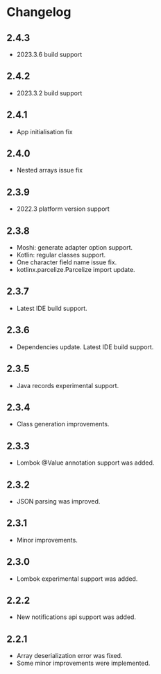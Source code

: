 # Changelog

## 2.4.3
- 2023.3.6 build support

## 2.4.2
- 2023.3.2 build support

## 2.4.1
- App initialisation fix

## 2.4.0
- Nested arrays issue fix

## 2.3.9
- 2022.3 platform version support

## 2.3.8
- Moshi: generate adapter option support.
- Kotlin: regular classes support.
- One character field name issue fix.
- kotlinx.parcelize.Parcelize import update.

## 2.3.7

- Latest IDE build support.

## 2.3.6

- Dependencies update. Latest IDE build support.

## 2.3.5

- Java records experimental support.

## 2.3.4

- Class generation improvements.

## 2.3.3

- Lombok @Value annotation support was added.

## 2.3.2

- JSON parsing was improved.

## 2.3.1

- Minor improvements.

## 2.3.0

- Lombok experimental support was added.

## 2.2.2

- New notifications api support was added.

## 2.2.1

- Array deserialization error was fixed.
- Some minor improvements were implemented.
